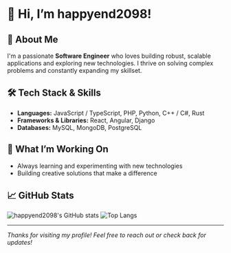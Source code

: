 # 👋 Hi, I’m happyend2098!

## 🚀 About Me
I'm a passionate **Software Engineer** who loves building robust, scalable applications and exploring new technologies. I thrive on solving complex problems and constantly expanding my skillset.

## 🛠️ Tech Stack & Skills
- **Languages:** JavaScript / TypeScript, PHP, Python, C++ / C#, Rust
- **Frameworks & Libraries:** React, Angular, Django
- **Databases:** MySQL, MongoDB, PostgreSQL

## 🌱 What I’m Working On
- Always learning and experimenting with new technologies
- Building creative solutions that make a difference

## 📈 GitHub Stats

![happyend2098's GitHub stats](https://github-readme-stats.vercel.app/api?username=happyend2098&show_icons=true&theme=radical)
![Top Langs](https://github-readme-stats.vercel.app/api/top-langs/?username=happyend2098&layout=compact&theme=radical)

---

*Thanks for visiting my profile! Feel free to reach out or check back for updates!*
